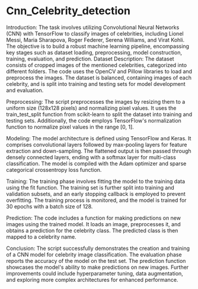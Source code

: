 # Cnn_Celebrity_detection

Introduction:
The task involves utilizing Convolutional Neural Networks (CNN) with TensorFlow to classify images of celebrities, including Lionel Messi, Maria Sharapova, Roger Federer, Serena Williams, and Virat Kohli. The objective is to build a robust machine learning pipeline, encompassing key stages such as dataset loading, preprocessing, model construction, training, evaluation, and prediction.
Dataset Description:
The dataset consists of cropped images of the mentioned celebrities, categorized into different folders. The code uses the OpenCV and Pillow libraries to load and preprocess the images. The dataset is balanced, containing images of each celebrity, and is split into training and testing sets for model development and evaluation.

Preprocessing:
The script preprocesses the images by resizing them to a uniform size (128x128 pixels) and normalizing pixel values. It uses the train_test_split function from scikit-learn to split the dataset into training and testing sets. Additionally, the code employs TensorFlow's normalization function to normalize pixel values in the range [0, 1].

Modeling:
The model architecture is defined using TensorFlow and Keras. It comprises convolutional layers followed by max-pooling layers for feature extraction and down-sampling. The flattened output is then passed through densely connected layers, ending with a softmax layer for multi-class classification. The model is compiled with the Adam optimizer and sparse categorical crossentropy loss function.

Training:
The training phase involves fitting the model to the training data using the fit function. The training set is further split into training and validation subsets, and an early stopping callback is employed to prevent overfitting. The training process is monitored, and the model is trained for 30 epochs with a batch size of 128.

Prediction:
The code includes a function for making predictions on new images using the trained model. It loads an image, preprocesses it, and obtains a prediction for the celebrity class. The predicted class is then mapped to a celebrity name.

Conclusion:
The script successfully demonstrates the creation and training of a CNN model for celebrity image classification. The evaluation phase reports the accuracy of the model on the test set. The prediction function showcases the model's ability to make predictions on new images. Further improvements could include hyperparameter tuning, data augmentation, and exploring more complex architectures for enhanced performance.
